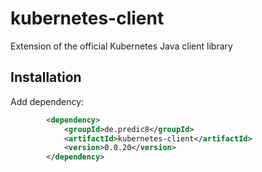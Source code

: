 # kubernetes-client

Extension of the official Kubernetes Java client library

## Installation

Add dependency:

```xml
		<dependency>
			<groupId>de.predic8</groupId>
			<artifactId>kubernetes-client</artifactId>
			<version>0.0.20</version>
		</dependency>
```
